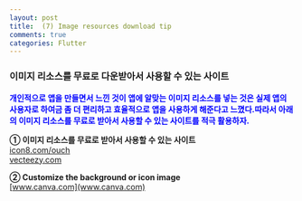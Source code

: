 ```yaml
---
layout: post
title:  (7) Image resources download tip
comments: true
categories: Flutter
---
```


### 이미지 리소스를 무료로 다운받아서 사용할 수 있는 사이트<br>

<strong><font color="Blue">개인적으로 앱을 만들면서 느낀 것이 앱에 알맞는 이미지 리소스를 넣는 것은 실제 앱의 사용자로 하여금 좀 더 편리하고 효율적으로 앱을 사용하게 해준다고 느꼈다.따라서 아래의 이미지 리소스를 무료로 받아서 사용할 수 있는 사이트를 적극 활용하자.</font></strong>

<strong>① 이미지 리소스를 무료로 받아서 사용할 수 있는 사이트</strong><br>
[icon8.com/ouch](icon8.com/ouch)<br>
[vecteezy.com](vecteezy.com)<br>

<strong>② Customize the background or icon image</strong><br>
[www.canva.com](www.canva.com)<br>
